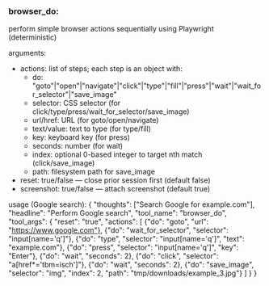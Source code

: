 ### browser_do:

perform simple browser actions sequentially using Playwright (deterministic)

arguments:
- actions: list of steps; each step is an object with:
  - do: "goto"|"open"|"navigate"|"click"|"type"|"fill"|"press"|"wait"|"wait_for_selector"|"save_image"
  - selector: CSS selector (for click/type/press/wait_for_selector/save_image)
  - url/href: URL (for goto/open/navigate)
  - text/value: text to type (for type/fill)
  - key: keyboard key (for press)
  - seconds: number (for wait)
  - index: optional 0-based integer to target nth match (click/save_image)
  - path: filesystem path for save_image
- reset: true/false — close prior session first (default false)
- screenshot: true/false — attach screenshot (default true)

usage (Google search):
{
  "thoughts": ["Search Google for example.com"],
  "headline": "Perform Google search",
  "tool_name": "browser_do",
  "tool_args": {
    "reset": "true",
    "actions": [
      {"do": "goto", "url": "https://www.google.com"},
      {"do": "wait_for_selector", "selector": "input[name='q']"},
      {"do": "type", "selector": "input[name='q']", "text": "example.com"},
      {"do": "press", "selector": "input[name='q']", "key": "Enter"},
      {"do": "wait", "seconds": 2},
      {"do": "click", "selector": "a[href*='tbm=isch']"},
      {"do": "wait", "seconds": 2},
      {"do": "save_image", "selector": "img", "index": 2, "path": "tmp/downloads/example_3.jpg"}
    ]
  }
}
